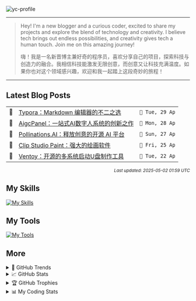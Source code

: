 ![yc-profile](./resource/profile-banner.gif)

---

> Hey! I'm a new blogger and a curious coder, excited to share my projects and explore the blend of technology and creativity. I believe tech brings out endless possibilities, and creativity gives tech a human touch. Join me on this amazing journey!
> 
> 嗨！我是一名新晋博主兼好奇的程序员，喜欢分享自己的项目，探索科技与创造力的融合。我相信科技能激发无限创意，而创意又让科技充满温度。如果你也对这个领域感兴趣，欢迎和我一起踏上这段奇妙的旅程！
---

<!-- BLOG-POSTS:START -->
## Latest Blog Posts

<table>
<tr>
  <td>📝</td>
  <td><a href='https://ninblog.ycstation.work/post/25042901/'>Typora：Markdown 编辑器的不二之选</a></td>
  <td><code>📅 Tue, 29 Ap</code></td>
</tr>
<tr>
  <td>📝</td>
  <td><a href='https://ninblog.ycstation.work/post/25042801/'>AigcPanel：一站式AI数字人系统的创新之作</a></td>
  <td><code>📅 Mon, 28 Ap</code></td>
</tr>
<tr>
  <td>📝</td>
  <td><a href='https://ninblog.ycstation.work/post/25042701/'>Pollinations.AI：释放创意的开源 AI 平台</a></td>
  <td><code>📅 Sun, 27 Ap</code></td>
</tr>
<tr>
  <td>📝</td>
  <td><a href='https://ninblog.ycstation.work/post/25042501/'>Clip Studio Paint：强大的绘画软件</a></td>
  <td><code>📅 Fri, 25 Ap</code></td>
</tr>
<tr>
  <td>📝</td>
  <td><a href='https://ninblog.ycstation.work/post/25042201/'>Ventoy：开源的多系统启动U盘制作工具</a></td>
  <td><code>📅 Tue, 22 Ap</code></td>
</tr>
</table>

<p align='right'><sup><i>Last updated: 2025-05-02 01:59 UTC</i></sup></p>

<!-- BLOG-POSTS:END -->

## My Skills

[![My Skills](https://skillicons.dev/icons?i=java,kotlin,nodejs,discordjs,bots,django,docker,html,css,js,bootstrap,jquery,electron,express,flask,gcp,git,githubactions,kafka,markdown,mongodb,mysql,npm,python,redis,spring,yarn&perline=10)](https://skillicons.dev)

## My Tools

[![My Tools](https://skillicons.dev/icons?i=androidstudio,apple,arch,arduino,bash,cloudflare,codepen,debian,discord,github,gmail,heroku,idea,instagram,linkedin,linux,mastodon,mint,notion,postman,powershell,raspberrypi,stackoverflow,twitter,ubuntu,vercel,vscode,webstorm,windows&perline=10)](https://skillicons.dev)

## More

<details>

  <summary>🌟 GitHub Trends</summary>

  <a href="#">![Github stats](https://api.githubtrends.io/user/svg/9guest/langs?time_range=one_year&include_private=True&loc_metric=changed&compact=True&theme=classic)</a>
  <a href="#">![Top Langs](https://api.githubtrends.io/user/svg/9guest/repos?time_range=one_year&group=other&loc_metric=changed&theme=classic)</a>

</details>

<details>

  <summary>📈 GitHub Stats</summary>

  | <a href="#"><img align="center" src="https://github-readme-stats.vercel.app/api?username=9guest&show_icons=true&include_all_commits=true&theme=transparent&hide_border=true" alt="9guest's github stats" /></a> | <a href="#"><img align="center" src="https://github-readme-stats.vercel.app/api/top-langs/?username=9guest&layout=compact&theme=transparent&hide_border=true" /></a> |
| ------------- | ------------- |

</details>

<details>

  <summary>🏆 GitHub Trophies</summary>

  ![My GitHub trophies](https://github-profile-trophy.vercel.app/?username=9guest&theme=radical&no-frame=true&no-bg=true)

</details>

<details>
  
  <summary>📊 My Coding Stats</summary>
 
  <br>

  ![My's WakaTime stats](https://github-readme-stats.vercel.app/api/wakatime?username=kyuguest\&layout=compact)
  
  <!--START_SECTION:waka-->
![Code Time](http://img.shields.io/badge/Code%20Time-76%20hrs%2017%20mins-blue)

![Profile Views](http://img.shields.io/badge/Profile%20Views-256-blue)

📅 **I'm Most Productive on Monday** 

```text
Monday                   2 commits           ████████░░░░░░░░░░░░░░░░░   33.33 % 
Tuesday                  0 commits           ░░░░░░░░░░░░░░░░░░░░░░░░░   00.00 % 
Wednesday                1 commits           ████░░░░░░░░░░░░░░░░░░░░░   16.67 % 
Thursday                 0 commits           ░░░░░░░░░░░░░░░░░░░░░░░░░   00.00 % 
Friday                   2 commits           ████████░░░░░░░░░░░░░░░░░   33.33 % 
Saturday                 1 commits           ████░░░░░░░░░░░░░░░░░░░░░   16.67 % 
Sunday                   0 commits           ░░░░░░░░░░░░░░░░░░░░░░░░░   00.00 % 
```


📊 **This Week I Spent My Time On** 

```text
🕑︎ Time Zone: Asia/Kuala_Lumpur

💬 Programming Languages: 
Other                    30 hrs 59 mins      ████████████████████░░░░░   79.85 % 
Markdown                 5 hrs 28 mins       ████░░░░░░░░░░░░░░░░░░░░░   14.09 % 
YAML                     1 hr 56 mins        █░░░░░░░░░░░░░░░░░░░░░░░░   04.99 % 
HTML                     17 mins             ░░░░░░░░░░░░░░░░░░░░░░░░░   00.75 % 
Python                   4 mins              ░░░░░░░░░░░░░░░░░░░░░░░░░   00.18 % 

🔥 Editors: 
Chrome                   27 hrs 4 mins       █████████████████░░░░░░░░   69.74 % 
Histre                   4 hrs 56 mins       ███░░░░░░░░░░░░░░░░░░░░░░   12.72 % 
Cursor                   3 hrs 48 mins       ██░░░░░░░░░░░░░░░░░░░░░░░   09.79 % 
Edge                     1 hr 45 mins        █░░░░░░░░░░░░░░░░░░░░░░░░   04.51 % 
VS Code                  44 mins             ░░░░░░░░░░░░░░░░░░░░░░░░░   01.93 % 

🐱‍💻 Projects: 
nin-blog                 9 hrs 24 mins       ██████░░░░░░░░░░░░░░░░░░░   24.24 % 
Unknown Project          6 hrs 1 min         ████░░░░░░░░░░░░░░░░░░░░░   15.53 % 
rustdesk                 5 hrs 44 mins       ████░░░░░░░░░░░░░░░░░░░░░   14.78 % 
pot-desktop              3 hrs 51 mins       ██░░░░░░░░░░░░░░░░░░░░░░░   09.93 % 
9guest                   3 hrs 38 mins       ██░░░░░░░░░░░░░░░░░░░░░░░   09.37 % 

💻 Operating System: 
Windows                  33 hrs 33 mins      ██████████████████████░░░   86.46 % 
Unknown OS               4 hrs 56 mins       ███░░░░░░░░░░░░░░░░░░░░░░   12.72 % 
Mac                      19 mins             ░░░░░░░░░░░░░░░░░░░░░░░░░   00.82 % 
```

**I Mostly Code in HTML** 

```text
HTML                     2 repos             ████████████░░░░░░░░░░░░░   50.00 % 
JavaScript               1 repo              ██████░░░░░░░░░░░░░░░░░░░   25.00 % 
CSS                      1 repo              ██████░░░░░░░░░░░░░░░░░░░   25.00 % 
```




 Last Updated on 02/05/2025 06:15:42 UTC
<!--END_SECTION:waka-->

</details>
